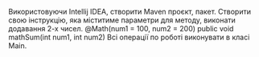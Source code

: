Використовуючи Intellij IDEA, створити Maven проєкт, пакет.
Створити свою інструкцію, яка міститиме параметри для методу, виконати додавання 2-х чисел.
@Math(num1 = 100, num2 = 200)
public void mathSum(int num1, int num2)
Всі операції по роботі виконувати в класі Main.